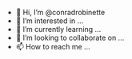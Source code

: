 - 👋 Hi, I’m @conradrobinette
- 👀 I’m interested in ...
- 🌱 I’m currently learning ...
- 💞️ I’m looking to collaborate on ...
- 📫 How to reach me ...

<!---
conradrobinette/conradrobinette is a ✨ special ✨ repository because its `README.md` (this file) appears on your GitHub profile.
You can click the Preview link to take a look at your changes.
--->

